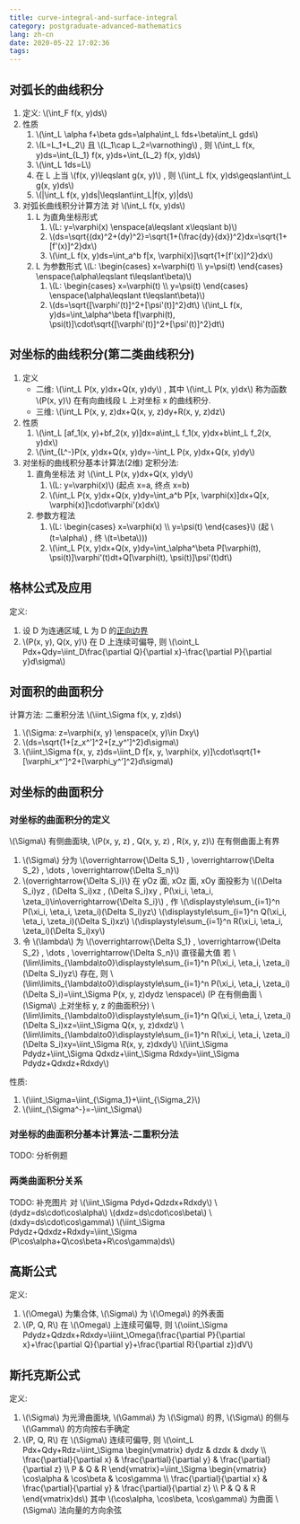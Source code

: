 ```yaml
---
title: curve-integral-and-surface-integral
category: postgraduate-advanced-mathematics
lang: zh-cn
date: 2020-05-22 17:02:36
tags:
---
```


## 对弧长的曲线积分

1. 定义: \\(\int_F f(x, y)ds\\)
2. 性质
   1. \\(\int_L \alpha f+\beta gds=\alpha\int_L fds+\beta\int_L gds\\)
   2. \\(L=L_1+L_2\\) 且 \\(L_1\cap L_2=\varnothing\\) , 则 \\(\int_L f(x, y)ds=\int_{L_1} f(x, y)ds+\int_{L_2} f(x, y)ds\\)
   3. \\(\int_L 1ds=L\\)
   4. 在 L 上当 \\(f(x, y)\leqslant g(x, y)\\) , 则 \\(\int_L f(x, y)ds\geqslant\int_L g(x, y)ds\\)
   5. \\(|\int_L f(x, y)ds|\leqslant\int_L|f(x, y)|ds\\)
3. 对弧长曲线积分计算方法
   对 \\(\int_L f(x, y)ds\\)
   1. L 为直角坐标形式
      1. \\(L: y=\varphi(x) \enspace(a\leqslant x\leqslant b)\\)
      2. \\(ds=\sqrt{(dx)^2+(dy)^2}=\sqrt{1+(\frac{dy}{dx})^2}dx=\sqrt{1+[f'(x)]^2}dx\\)
      3. \\(\int_L f(x, y)ds=\int_a^b f[x, \varphi(x)]\sqrt{1+[f'(x)]^2}dx\\)
   2. L 为参数形式
      \\(L: \begin{cases} x=\varphi(t) \\\ y=\psi(t) \end{cases} \enspace(\alpha\leqslant t\leqslant\beta)\\)
      1. \\(L: \begin{cases} x=\varphi(t) \\\ y=\psi(t) \end{cases} \enspace(\alpha\leqslant t\leqslant\beta)\\)
      2. \\(ds=\sqrt{[\varphi'(t)]^2+[\psi'(t)]^2}dt\\)
         \\(\int_L f(x, y)ds=\int_\alpha^\beta f[\varphi(t), \psi(t)]\cdot\sqrt{[\varphi'(t)]^2+[\psi'(t)]^2}dt\\)

## 对坐标的曲线积分(第二类曲线积分)

1. 定义
   * 二维: \\(\int_L P(x, y)dx+Q(x, y)dy\\) , 其中 \\(\int_L P(x, y)dx\\) 称为函数 \\(P(x, y)\\) 在有向曲线段 L 上对坐标 x 的曲线积分.
   * 三维: \\(\int_L P(x, y, z)dx+Q(x, y, z)dy+R(x, y, z)dz\\)
2. 性质
   1. \\(\int_L [af_1(x, y)+bf_2(x, y)]dx=a\int_L f_1(x, y)dx+b\int_L f_2(x, y)dx\\)
   2. \\(\int_{L^-}P(x, y)dx+Q(x, y)dy=-\int_L P(x, y)dx+Q(x, y)dy\\)
3. 对坐标的曲线积分基本计算法(2维)
   定积分法:
   1. 直角坐标法
      对 \\(\int_L P(x, y)dx+Q(x, y)dy\\)
      1. \\(L: y=\varphi(x)\\) (起点 x=a, 终点 x=b)
      2. \\(\int_L P(x, y)dx+Q(x, y)dy=\int_a^b P[x, \varphi(x)]dx+Q[x, \varphi(x)]\cdot\varphi'(x)dx\\)
   2. 参数方程法
      1. \\(L: \begin{cases} x=\varphi(x) \\\ y=\psi(t) \end{cases}\\) (起 \\(t=\alpha\\) , 终 \\(t=\beta\\)))
      2. \\(\int_L P(x, y)dx+Q(x, y)dy=\int_\alpha^\beta P[\varphi(t), \psi(t)]\varphi'(t)dt+Q[\varphi(t), \psi(t)]\psi'(t)dt\\)

## 格林公式及应用

定义:
1. 设 D 为连通区域, L 为 D 的<u>正向边界</u>
2. \\(P(x, y), Q(x, y)\\) 在 D 上连续可偏导, 则
   \\(\oint_L Pdx+Qdy=\iint_D\frac{\partial Q}{\partial x}-\frac{\partial P}{\partial y}d\sigma\\)

## 对面积的曲面积分

计算方法: 二重积分法
\\(\iint_\Sigma f(x, y, z)ds\\)
1. \\(\Sigma: z=\varphi(x, y) \enspace(x, y)\in Dxy\\)
2. \\(ds=\sqrt{1+[z_x^']^2+[z_y^']^2}d\sigma\\)
3. \\(\iint_\Sigma f(x, y, z)ds=\iint_D f[x, y, \varphi(x, y)]\cdot\sqrt{1+[\varphi_x^']^2+[\varphi_y^']^2}d\sigma\\)

## 对坐标的曲面积分

### 对坐标的曲面积分的定义

\\(\Sigma\\) 有侧曲面块, \\(P(x, y, z) , Q(x, y, z) , R(x, y, z)\\) 在有侧曲面上有界
1. \\(\Sigma\\) 分为 \\(\overrightarrow{\Delta S_1} , \overrightarrow{\Delta S_2} , \dots , \overrightarrow{\Delta S_n}\\)
2. \\(overrightarrow{\Delta S_i}\\) 在 yOz 面, xOz 面, xOy 面投影为
   \\((\Delta S_i)yz , (\Delta S_i)xz , (\Delta S_i)xy , P(\xi_i, \eta_i, \zeta_i)\in\overrightarrow{\Delta S_i}\\) ,
   作
   \\(\displaystyle\sum_{i=1}^n P(\xi_i, \eta_i, \zeta_i)(\Delta S_i)yz\\)
   \\(\displaystyle\sum_{i=1}^n Q(\xi_i, \eta_i, \zeta_i)(\Delta S_i)xz\\)
   \\(\displaystyle\sum_{i=1}^n R(\xi_i, \eta_i, \zeta_i)(\Delta S_i)xy\\)
3. 令 \\(\lambda\\) 为 \\(\overrightarrow{\Delta S_1} , \overrightarrow{\Delta S_2} , \dots , \overrightarrow{\Delta S_n}\\) 直径最大值
   若 \\(\lim\limits_{\lambda\to0}\displaystyle\sum_{i=1}^n P(\xi_i, \eta_i, \zeta_i)(\Delta S_i)yz\\) 存在, 则
   \\(\lim\limits_{\lambda\to0}\displaystyle\sum_{i=1}^n P(\xi_i, \eta_i, \zeta_i)(\Delta S_i)=\iint_\Sigma P(x, y, z)dydz \enspace\\) (P 在有侧曲面 \\(\Sigma\\) 上对坐标 y, z 的曲面积分)
   \\(\lim\limits_{\lambda\to0}\displaystyle\sum_{i=1}^n Q(\xi_i, \eta_i, \zeta_i)(\Delta S_i)xz=\iint_\Sigma Q(x, y, z)dxdz\\)
   \\(\lim\limits_{\lambda\to0}\displaystyle\sum_{i=1}^n R(\xi_i, \eta_i, \zeta_i)(\Delta S_i)xy=\iint_\Sigma R(x, y, z)dxdy\\)
   \\(\iint_\Sigma Pdydz+\iint_\Sigma Qdxdz+\iint_\Sigma Rdxdy=\iint_\Sigma Pdydz+Qdxdz+Rdxdy\\)

性质:
1. \\(\iint_\Sigma=\iint_{\Sigma_1}+\iint_{\Sigma_2}\\)
2. \\(\iint_{\Sigma^-}=-\iint_\Sigma\\)

### 对坐标的曲面积分基本计算法-二重积分法

TODO: 分析例题

### 两类曲面积分关系

TODO: 补充图片
对 \\(\iint_\Sigma Pdyd+Qdzdx+Rdxdy\\)
\\(dydz=ds\cdot\cos\alpha\\)
\\(dxdz=ds\cdot\cos\beta\\)
\\(dxdy=ds\cdot\cos\gamma\\)
\\(\iint_\Sigma Pdydz+Qdxdz+Rdxdy=\iint_\Sigma (P\cos\alpha+Q\cos\beta+R\cos\gamma)ds\\)

## 高斯公式

定义:
1. \\(\Omega\\) 为集合体, \\(\Sigma\\) 为 \\(\Omega\\) 的外表面
2. \\(P, Q, R\\) 在 \\(\Omega\\) 上连续可偏导, 则
   \\(\oiint_\Sigma Pdydz+Qdzdx+Rdxdy=\iiint_\Omega(\frac{\partial P}{\partial x}+\frac{\partial Q}{\partial y}+\frac{\partial R}{\partial z})dV\\)

## 斯托克斯公式

定义:
1. \\(\Sigma\\) 为光滑曲面块, \\(\Gamma\\) 为 \\(\Sigma\\) 的界, \\(\Sigma\\) 的侧与 \\(\Gamma\\) 的方向按右手确定
2. \\(P, Q, R\\) 在 \\(\Sigma\\) 连续可偏导, 则
   \\(\oint_L Pdx+Qdy+Rdz=\iint_\Sigma \begin{vmatrix} dydz & dzdx & dxdy \\\ \frac{\partial}{\partial x} & \frac{\partial}{\partial y} & \frac{\partial}{\partial z} \\\ P & Q & R \end{vmatrix}=\iint_\Sigma \begin{vmatrix} \cos\alpha & \cos\beta & \cos\gamma \\\ \frac{\partial}{\partial x} & \frac{\partial}{\partial y} & \frac{\partial}{\partial z} \\\ P & Q & R \end{vmatrix}ds\\)
   其中 \\(\cos\alpha, \cos\beta, \cos\gamma\\) 为曲面 \\(\Sigma\\) 法向量的方向余弦
